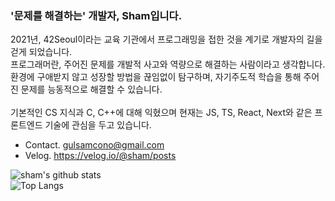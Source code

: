 ### '문제를 해결하는' 개발자, Sham입니다.

<div>2021년, 42Seoul이라는 교육 기관에서 프로그래밍을 접한 것을 계기로 개발자의 길을 걷게 되었습니다. </div>
<div>프로그래머란, 주어진 문제를 개발적 사고와 역량으로 해결하는 사람이라고 생각합니다.</div>
<div>환경에 구애받지 않고 성장할 방법을 끊임없이 탐구하며, 자기주도적 학습을 통해 주어진 문제를 능동적으로 해결할 수 있습니다.</div>

</br>

<div> 기본적인 CS 지식과 C, C++에 대해 익혔으며 현재는 JS, TS, React, Next와 같은 프론트엔드 기술에 관심을 두고 있습니다. </div>



- Contact. gulsamcono@gmail.com
- Velog. https://velog.io/@sham/posts
    
<div>
  <img align="center" src="https://github-readme-stats.vercel.app/api?username=GulSam00&show_icons=true&theme=radical" alt="sham's github stats" />
</div>
<div>
  <img align="center" src="https://github-readme-stats.vercel.app/api/top-langs/?username=GulSam00&layout=compact" alt="Top Langs" />
</div>
<!--
**GulSam00/GulSam00** is a ✨ _special_ ✨ repository because its `README.md` (this file) appears on your GitHub profile.

Here are some ideas to get you started:

- 🔭 I’m currently working on ...
- 🌱 I’m currently learning ...
- 👯 I’m looking to collaborate on ...
- 🤔 I’m looking for help with ...
- 💬 Ask me about ...
- 📫 How to reach me: ...
- 😄 Pronouns: ...
- ⚡ Fun fact: ...
-->
